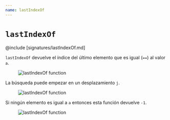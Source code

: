 ```yaml
---
name: lastIndexOf
---
```


# `lastIndexOf`

@include [signatures/lastIndexOf.md]

`lastIndexOf` devuelve el índice del último elemento que es igual (`==`) al valor `a`.

<figure class="diagram">
  <img src="../images/lastIndexOf.svg" alt="lastIndexOf function">
  <!-- <figcaption class="diagram-desc"></figcaption> -->
</figure>

La búsqueda puede empezar en un desplazamiento `j`.

<figure class="diagram">
  <img src="../images/lastIndexOf.2.svg" alt="lastIndexOf function">
  <!-- <figcaption class="diagram-desc"></figcaption> -->
</figure>

Si ningún elemento es igual a `a` entonces esta función devuelve `-1`.

<figure class="diagram">
  <img src="../images/lastIndexOf.3.svg" alt="lastIndexOf function">
  <!-- <figcaption class="diagram-desc"></figcaption> -->
</figure>
